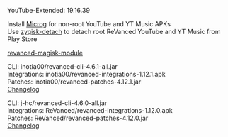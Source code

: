 YouTube-Extended: 19.16.39  

Install [Microg](https://github.com/ReVanced/GmsCore/releases) for non-root YouTube and YT Music APKs  
Use [zygisk-detach](https://github.com/j-hc/zygisk-detach) to detach root ReVanced YouTube and YT Music from Play Store  

[revanced-magisk-module](https://github.com/j-hc/revanced-magisk-module)
  
CLI: inotia00/revanced-cli-4.6.1-all.jar  
Integrations: inotia00/revanced-integrations-1.12.1.apk  
Patches: inotia00/revanced-patches-4.12.1.jar  
[Changelog](https://github.com/inotia00/revanced-patches/releases/tag/v4.12.1)

CLI: j-hc/revanced-cli-4.6.0-all.jar  
Integrations: ReVanced/revanced-integrations-1.12.0.apk  
Patches: ReVanced/revanced-patches-4.12.0.jar  
[Changelog](https://github.com/ReVanced/revanced-patches/releases/tag/v4.12.0)  
